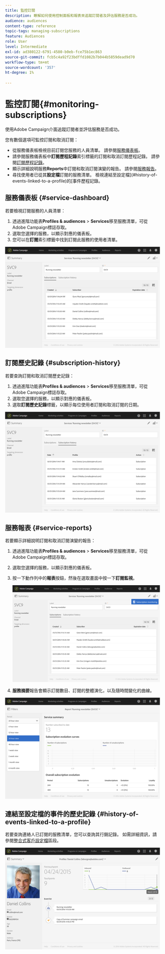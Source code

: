 ```yaml
---
title: 監控訂閱
description: 瞭解如何使用控制面板和報表來追蹤訂閱者及評估服務是否成功。
audience: audiences
content-type: reference
topic-tags: managing-subscriptions
feature: Audiences
role: User
level: Intermediate
exl-id: ad380122-6791-4580-b0eb-fce75b1ec863
source-git-commit: fcb5c4a92f23bdffd1082b7b044b5859dead9d70
workflow-type: tm+mt
source-wordcount: '357'
ht-degree: 1%

---
```


# 監控訂閱{#monitoring-subscriptions}

使用Adobe Campaign介面追蹤訂閱者並評估服務是否成功。

您有數個選項可監控訂閱和取消訂閱：

* 從服務儀表板檢視目前訂閱您服務的人員清單。 請參閱[服務儀表板](#service-dashboard)。
* 請參閱服務儀表板中&#x200B;**訂閱歷程記錄**&#x200B;索引標籤的訂閱和取消訂閱歷程記錄。 請參閱[訂閱歷程記錄](#subscription-history)。
* 顯示詳細說明服務&#x200B;**Reports**&#x200B;中訂閱和取消訂閱演變的報告。 請參閱[服務報告](#service-reports)。
* 尋找使用者已從其&#x200B;**設定檔**&#x200B;訂閱的服務清單。 檢視連結至設定檔](#history-of-events-linked-to-a-profile)的[事件歷程記錄。

## 服務儀表板 {#service-dashboard}

若要檢視訂閱服務的人員清單：

1. 透過進階功能表&#x200B;**Profiles &amp; audiences** > **Services**&#x200B;移至服務清單，可從Adobe Campaign標誌存取。
1. 選取您選擇的服務，以顯示對應的儀表板。
1. 您可以在&#x200B;**訂閱**&#x200B;索引標籤中找到訂閱此服務的使用者清單。

![](assets/lp_monitoring_subscriptions_1.png)

## 訂閱歷史記錄 {#subscription-history}

若要查詢訂閱和取消訂閱歷史記錄：

1. 透過進階功能表&#x200B;**Profiles &amp; audiences** > **Services**&#x200B;移至服務清單，可從Adobe Campaign標誌存取。
1. 選取您選擇的服務，以顯示對應的儀表板。
1. 選取&#x200B;**訂閱歷史記錄**&#x200B;標籤，以顯示每位使用者訂閱和取消訂閱的日期。

![](assets/lp_monitoring_subscriptions_2.png)

## 服務報表 {#service-reports}

若要顯示詳細說明訂閱和取消訂閱演變的報告：

1. 透過進階功能表&#x200B;**Profiles &amp; audiences** > **Services**&#x200B;移至服務清單，可從Adobe Campaign標誌存取。
1. 選取您選擇的服務，以顯示對應的儀表板。
1. 按一下動作列中的&#x200B;**報表**&#x200B;按鈕，然後在選取畫面中按一下&#x200B;**訂閱監視**。

   ![](assets/lp_monitoring_subscriptions_3.png)

1. **服務摘要**&#x200B;報告會顯示訂閱數目、訂閱的整體演化，以及隨時間變化的曲線。

![](assets/lp_monitoring_subscriptions_4.png)

## 連結至設定檔的事件的歷史記錄 {#history-of-events-linked-to-a-profile}

若要查詢連絡人已訂閱的服務清單，您可以查詢其行銷記錄。 如需詳細資訊，請參閱[整合式客戶設定檔](../../audiences/using/integrated-customer-profile.md)區段。

![](assets/lp_monitoring_subscriptions_5.png)
